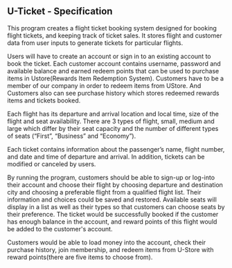 ## U-Ticket - Specification

This program creates a flight ticket booking system designed for booking flight tickets, and keeping track of ticket sales. It stores flight and customer data from user inputs to generate tickets for particular flights. 

Users will have to create an account or sign in to an existing account to book the ticket. Each customer account contains username, password and available balance and earned redeem points that can be used to purchase items in Ustore(Rewards Item Redemption System). Customers have to be a member of our company in order to redeem items from UStore. And Customers also can see purchase history which stores redeemed rewards items and tickets booked.

Each flight has its departure and arrival location and local time, size of the flight and seat availability. There are 3 types of flight, small, medium and large which differ by their seat capacity and the number of different types of seats (“First”, “Business” and “Economy”).

Each ticket contains information about the passenger’s name, flight number, and date and time of departure and arrival. In addition, tickets can be modified or canceled by users. 

By running the program, customers should be able to sign-up or log-into their account and choose their flight by choosing departure and destination city and choosing a preferable flight from a qualified flight list. Their information and choices could be saved and restored. Available seats will display in a list as well as their types so that customers can choose seats by their preference. The ticket would be successfully booked if the customer has enough balance in the account, and reward points of this flight would be added to the customer's account.

Customers would be able to load money into the account, check their purchase history, join membership, and redeem items from U-Store with reward points(there are five items to choose from).  

